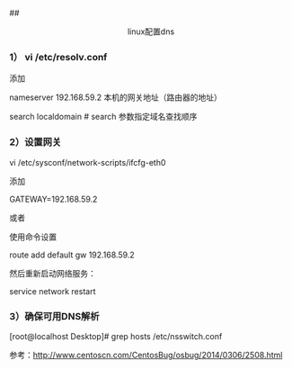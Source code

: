 ##<center> linux配置dns</center>
### 1） vi /etc/resolv.conf

添加

nameserver 192.168.59.2       本机的网关地址（路由器的地址）

search localdomain    # search 参数指定域名查找顺序

### 2）设置网关

vi /etc/sysconf/network-scripts/ifcfg-eth0

添加

GATEWAY=192.168.59.2

或者

使用命令设置

route add default gw 192.168.59.2

然后重新启动网络服务：

service network restart

### 3）确保可用DNS解析

[root@localhost Desktop]# grep hosts /etc/nsswitch.conf

参考：http://www.centoscn.com/CentosBug/osbug/2014/0306/2508.html